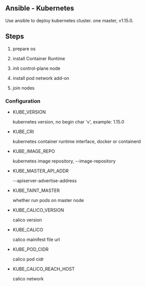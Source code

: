 ## Ansible - Kubernetes
Use ansible to deploy kubernetes cluster. one master, v1.15.0.

## Steps

1. prepare os

2. install Container Runtime

3. init control-plane node

4. install pod network add-on

5. join nodes

### Configuration

* KUBE_VERSION

  kubernetes version, no begin char 'v', example: 1.15.0

* KUBE_CRI

  kubernetes container runtime interface, docker or containerd

* KUBE_IMAGE_REPO

  kubernetes image repository, --image-repository

* KUBE_MASTER_API_ADDR

  --apiserver-advertise-address

* KUBE_TAINT_MASTER 

  whether run pods on master node

* KUBE_CALICO_VERSION

  calico version

* KUBE_CALICO

  calico mainifest file url

* KUBE_POD_CIDR

  calico pod cidr

* KUBE_CALICO_REACH_HOST

  calico network
